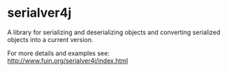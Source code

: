 serialver4j
===========

A library for serializing and deserializing objects and converting serialized objects into a current version.

For more details and examples see: 
http://www.fuin.org/serialver4j/index.html
